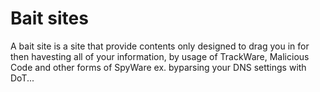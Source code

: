 # Bait sites
A bait site is a site that provide contents only designed to drag you in for 
then havesting all of your information, by usage of TrackWare, Malicious Code 
and other forms of SpyWare ex. byparsing your DNS settings with DoT...
